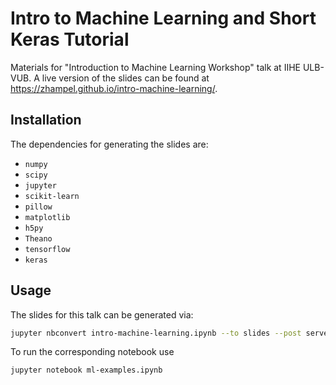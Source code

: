 # Intro to Machine Learning and Short Keras Tutorial

Materials for "Introduction to Machine Learning Workshop" talk at IIHE ULB-VUB. 
A live version of the slides can be found at https://zhampel.github.io/intro-machine-learning/.


## Installation

The dependencies for generating the slides are:

- `numpy`
- `scipy`
- `jupyter`
- `scikit-learn`
- `pillow`
- `matplotlib`
- `h5py`
- `Theano`
- `tensorflow`
- `keras`

## Usage

The slides for this talk can be generated via:

```bash
jupyter nbconvert intro-machine-learning.ipynb --to slides --post serve
```

To run the corresponding notebook use

```bash
jupyter notebook ml-examples.ipynb
```
